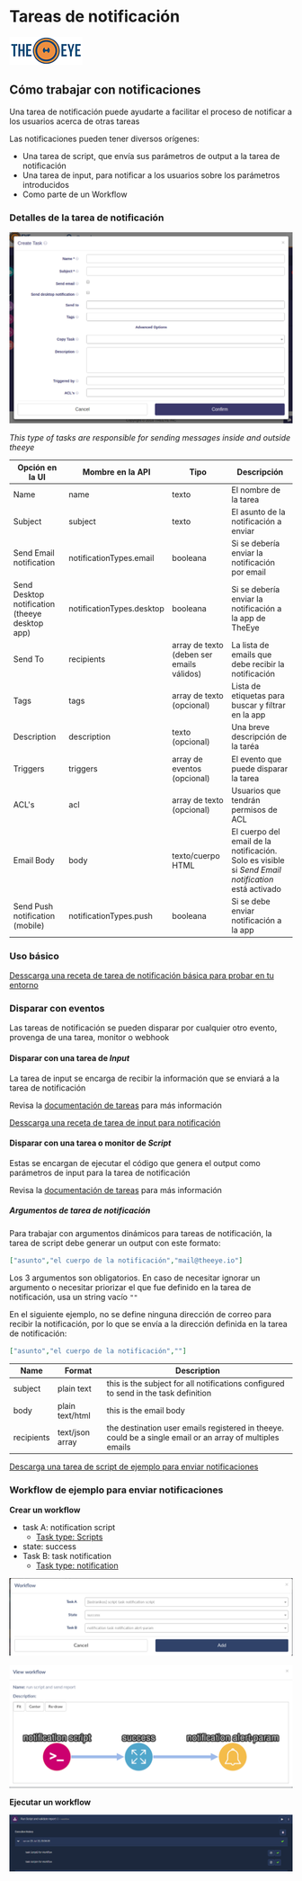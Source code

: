# Tareas de notificación

[![theeye.io](../../images/logo-theeye-theOeye-logo2.png)](https://theeye.io/en/index.html)

## Cómo trabajar con notificaciones

Una tarea de notificación puede ayudarte a facilitar el proceso de notificar a los usuarios acerca de otras tareas

Las notificaciones pueden tener diversos orígenes:

- Una tarea de script, que envía sus parámetros de output a la tarea de notificación
- Una tarea de input, para notificar a los usuarios sobre los parámetros introducidos
- Como parte de un Workflow

### Detalles de la tarea de notificación

![notification task form](../../images/form_notification.png "Notification Form")

*This type of tasks are responsible for sending messages inside and outside theeye*

| Opción en la UI                                | Mombre en la API          | Tipo                                      | Descripción                                                                                        |
| ---------------------------------------------- | ------------------------- | ----------------------------------------- | -------------------------------------------------------------------------------------------------- |
| Name                                           | name                      | texto                                     | El nombre de la tarea                                                                              |
| Subject                                        | subject                   | texto                                     | El asunto de la notificación a enviar                                                              |
| Send Email notification                        | notificationTypes.email   | booleana                                  | Si se debería enviar la notificación por email                                                     |
| Send Desktop notification (theeye desktop app) | notificationTypes.desktop | booleana                                  | Si se debería enviar la notificación a la app de TheEye                                            |
| Send To                                        | recipients                | array de texto (deben ser emails válidos) | La lista de emails que debe recibir la notificación                                                |
| Tags                                           | tags                      | array de texto (opcional)                 | Lista de etiquetas para buscar y filtrar en la app                                                 |
| Description                                    | description               | texto (opcional)                          | Una breve descripción de la taréa                                                                  |
| Triggers                                       | triggers                  | array de eventos (opcional)               | El evento que puede disparar la tarea                                                              |
| ACL's                                          | acl                       | array de texto (opcional)                 | Usuarios que tendrán permisos de ACL                                                               |
| Email Body                                     | body                      | texto/cuerpo HTML                         | El cuerpo del email de la notificación. Solo es visible si _Send Email notification_ está activado |
| Send Push notification (mobile)                | notificationTypes.push    | booleana                                  | Si se debe enviar notificación a la app                                                            |

### Uso básico

[Desscarga una receta de tarea de notificación básica para probar en tu entorno](https://documentation.theeye.io/assets/recipes/task_type-notification-send_notification.json)

### Disparar con eventos

Las tareas de notificación se pueden disparar por cualquier otro evento, provenga de una tarea, monitor o webhook

#### Disparar con una tarea de _Input_

La tarea de input se encarga de recibir la información que se enviará a la tarea de notificación

Revisa la [documentación de tareas](./tasks/) para más información

[Desscarga una receta de tarea de input para notificación](https://documentation.theeye.io/assets/recipes/task_type-input-send_notification.json)

#### Disparar con una tarea o monitor de _Script_

Estas se encargan de ejecutar el código que genera el output como parámetros de input para la tarea de notificación

Revisa la [documentación de tareas](./tasks/) para más información

##### Argumentos de tarea de notificación

Para trabajar con argumentos dinámicos para tareas de notificación, la tarea de script debe generar un output con este formato:

```json
["asunto","el cuerpo de la notificación","mail@theeye.io"]
```

Los 3 argumentos son obligatorios. En caso de necesitar ignorar un argumento o necesitar priorizar el que fue definido en la tarea de notificación, usa un string vacío `""`

En el siguiente ejemplo, no se define ninguna dirección de correo para recibir la notificación, por lo que se envía a la dirección definida en la tarea de notificación:

```json
["asunto","el cuerpo de la notificación",""]
```

| Name       | Format          | Description                                                                                               |
| ---------- | --------------- | --------------------------------------------------------------------------------------------------------- |
| subject    | plain text      | this is the subject for all notifications configured to send in the task definition                       |
| body       | plain text/html | this is the email body                                                                                    |
| recipients | text/json array | the destination user emails registered in theeye. could be a single email or an array of multiples emails |

[Descarga una tarea de script de ejemplo para enviar notificaciones](https://documentation.theeye.io/assets/recipes/task_type-script-send_notification.json)

### Workflow de ejemplo para enviar notificaciones

**Crear un workflow**

- task A: notification script
  - [Task type: Scripts](https://documentation.theeye.io/assets/recipes/task_type-script-send_notification.json)
- state: success
- Task B: task notification
  - [Task type: notification](https://documentation.theeye.io/assets/recipes/task_type-notification-send_notification.json)

![dashboard_workflow_script_and_notification](../../images/dashboard_workflow_script_and_notification-00.png)

![dashboard_workflow_script_and_notification](../../images/dashboard_workflow_script_and_notification-01.png)

**Ejecutar un workflow**

![dashboard_workflow_script_and_notification](../../images/dashboard_workflow_script_and_notification.png)
